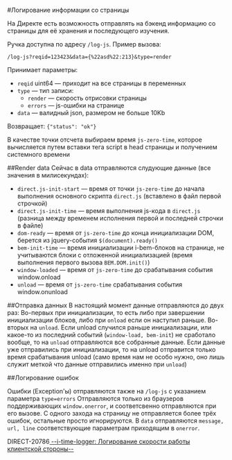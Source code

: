 #Логирование информации со страницы

На Директе есть возможность отправлять на бэкенд информацию со страницы для её хранения и последующего изучения.

Ручка доступна по адресу `/log-js`. Пример вызова: 

`/log-js?reqid=123423&data={%22asd%22:213}&type=render`

Принимает параметры:

* `reqid` uint64 — приходит на все страницы в переменных
* `type` — тип записи:
    * `render` — скорость отрисовки страницы
    * `errors` — js-ошибки на странице
* `data` — валидный json, размером не больше 10Kb

Возвращает: `{"status": "ok"}`

В качеcтве точки отсчета выбираем время `js-zero-time`, которое вычисляется путем вставки тега script в head страницы и получением системного времени

##Render data
Сейчас в data отправляются слудующие данные (все значения в милисекундах):

* `direct.js-init-start` — время от точки `js-zero-time` до начала выполнения основного скрипта `direct.js` (вставлено в файл первой строчкой)
* `direct.js-init-time` — время выполнения js-кода в `direct.js` (разница между временем исполнения первой и последней строчки в файле)
* `dom-ready` — время от `js-zero-time` до конца инициализации DOM, берется из jquery-события `$(document).ready()`
* `bem-init-time` — время инициализации i-bem-блоков на странице, не учитываются блоки с отложенной инициализацией (время выполнения первого вызова `BEM.DOM.init()`)
* `window-loaded` — время от `js-zero-time` до срабатывания события window.onload
* `unload` — время от `js-zero-time` срабатывания события window.onunload


##Отправка данных
В настоящий момент данные отправляются до двух раз:
  Во-первых при инициализации, то есть либо при завершении инициализации блоков, либо при `onload` если он наступил раньше.
  Во-вторых на `unload`. Если unload случился раньше инициализации, или какое-то из последний событий (`window-load, bem-init`) не сработало вообще, то на `unload` отправляются все собранные данные. Если данные уже отправились при инициализации, то на unload отправится только время срабатывания unload (само время нам не особо нужно, оно лишь служит меткой что данные отправились именно при `unload`)


##Логирование ошибок

Ошибки (Exception'ы) отправляются также на `/log-js` c указанием параметра `type=errors`
Отправляются только из браузеров поддерживающих `window.onerror`, и соответсвенно отправляются при его вызове.
С одного захода на страницу не отправляется более трёх ошибок, остальные просто игнорируются.
В `data` отправляются `message, url, line` соответствующие параметрам приходящим в `onerror`.

DIRECT-20786[ --i-time-logger: Логирование скорости работы клиентской стороны-- ]( cranx )
